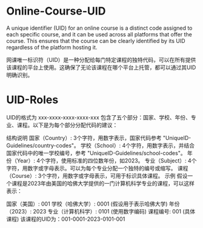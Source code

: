 # Online-Course-UID
A unique identifier (UID) for an online course is a distinct code assigned to each specific course, and it can be used across all platforms that offer the course. This ensures that the course can be clearly identified by its UID regardless of the platform hosting it.

网课唯一标识符（UID）是一种分配给每门特定课程的独特代码，可以在所有提供该课程的平台上使用。这确保了无论该课程在哪个平台上托管，都可以通过其UID明确识别。


# UID-Roles
UID的格式为 xxx-xxxx-xxxx-xxxx-xxx 
包含了五个部分：国家、学校、年份、专业、课程。以下是为每个部分分配代码的建议：

结构说明
国家（Country）: 3个字符，用数字表示，国家代码参考 "UniqueID-Guidelines/country-codes"。
学校（School）: 4个字符，用数字表示，并结合国家代码中的唯一学校编号，参考 "UniqueID-Guidelines/school-codes"。
年份（Year）: 4个字符，使用标准的四位数年份，如2023。
专业（Subject）: 4个字符，用数字或字母表示。可以为每个专业分配一个独特的编号或缩写。
课程（Course）: 3个字符，用数字或字母表示，可用于标识具体课程。
示例
假设一个课程是2023年由美国的哈佛大学提供的一门计算机科学专业的课程，可以这样表示：

国家（美国）: 001
学校（哈佛大学）: 0001 (假设用于表示哈佛大学)
年份（2023）: 2023
专业（计算机科学）: 0101 (使用数字编码)
课程编号: 001 (具体课程)
该课程的UID为：001-0001-2023-0101-001
